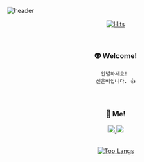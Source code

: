 ![header](https://capsule-render.vercel.app/api?type=waving&text=Welcome!&animation=fadeIn&height=250&color=EE6CA6&fontSize=50&desc=&descSize=20&fontColor=FFFFFF&fontAlign=80&descAlign=85)

<div align="center">
  
  [![Hits](https://hits.seeyoufarm.com/api/count/incr/badge.svg?url=https%3A%2F%2Fgithub.com%2FShinEunBee&count_bg=%23FF2156&title_bg=%23FFD4D4&icon=&icon_color=%23E7E7E7&title=hits&edge_flat=false)](https://hits.seeyoufarm.com)
  
  </br>
  
  <h3>👽 Welcome!</h3>
  <div>
  
    안녕하세요! 
    신은비입니다. 👍
    
  </div>
  
  </br>
  
  <h3> 🤩 Me! </h3>
  <a href="https://ggang.xyz" target="_blank">
    <img src="https://img.shields.io/badge/Portfolio-F40552?style=flat&logo=Fonoma&logoColor=white"/>
  </a>
  
  <a href="eun1018bee@naver.com" target="_blank">
    <img src="https://img.shields.io/badge/Mail-EA4335?style=flat&logo=Gmail&logoColor=white"/>
  </a>
  
  </br>
  </br>
  
  [![Top Langs](https://github-readme-stats.vercel.app/api/top-langs/?username=ShinEunBee&layout=compact)](https://github.com/anuraghazra/github-readme-stats)


</div>

